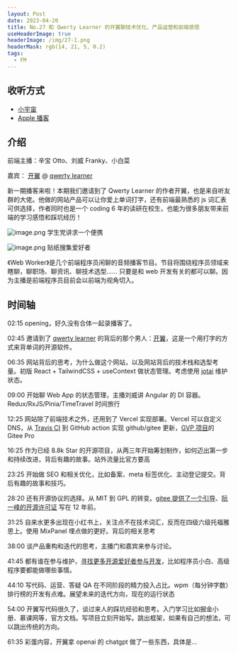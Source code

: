 ```yaml
---
layout: Post
date: 2023-04-20
title: No.27 和 Qwerty Learner 的开翼聊技术优化、产品运营和前端感悟
useHeaderImage: true
headerImage: /img/27-1.png
headerMask: rgb(14, 21, 5, 0.2)
tags:
  - FM
---
```


## 收听方式

- [小宇宙](https://www.xiaoyuzhoufm.com/episode/64400c169361a4e7c3fc9ab7)
- [Apple 播客](https://podcasts.apple.com/cn/podcast/no-27-%E5%92%8C-qwerty-learner-%E7%9A%84%E5%BC%80%E7%BF%BC%E8%81%8A%E6%8A%80%E6%9C%AF%E4%BC%98%E5%8C%96-%E4%BA%A7%E5%93%81%E8%BF%90%E8%90%A5%E5%92%8C%E5%89%8D%E7%AB%AF%E6%84%9F%E6%82%9F/id1586927144?i=1000609725650)

## 介绍

前端主播：辛宝 Otto、刘威 Franky、小白菜

嘉宾： [开翼](https://github.com/Kaiyiwing) @ [qwerty learner](https://github.com/Kaiyiwing/qwerty-learner)

新一期播客来啦！本期我们邀请到了 Qwerty Learner 的作者开翼，也是来自听友群的大佬。他做的网站产品可以让你爱上单词打字，还有前端最熟悉的 js 词汇表可供选择，作者同时也是一个 coding 6 年的读研在校生，也能为很多朋友带来前端的学习感悟和踩坑经历！

![image.png](/img/27-1.png)
学生党讲求一个便携

![image.png](/img/27-2.png)
贴纸搜集爱好者

《Web Worker》是几个前端程序员闲聊的音频播客节目。节目将围绕程序员领域来瞎聊，聊职场、聊资讯、聊技术选型...... 只要是和 web 开发有关的都可以聊。因为主播是前端程序员目前会以前端为视角切入。

## 时间轴

02:15 opening，好久没有合体一起录播客了。

02:45 邀请到了 [qwerty learner](https://qwerty.kaiyi.cool/) 的背后的那个男人：[开翼](https://github.com/Kaiyiwing)，这是一个用打字的方式来背单词的开源软件。

06:35 网站背后的思考，为什么做这个网站，以及网站背后的技术栈和选型考量。初版 React + TailwindCSS + useContext 做状态管理。考虑使用 [jotai](https://github.com/pmndrs/jotai) 维护状态。

09:00 开始聊 Web App 的状态管理，主播刘威讲 Angular 的 DI 容器。Redux/RxJS/Pinia/TimeTravel 时间旅行

12:25 网站除了前端技术之外，还用到了 Vercel 实现部署。Vercel 可以自定义 DNS，从 [Travis CI](https://www.travis-ci.com/) 到 GitHub action 实现 github/gitee 更新，[GVP 项目](https://gitee.com/gvp)的 Gitee Pro

16:25 作为已经 8.8k Star 的开源项目，从两三年开始筹划制作，如何迈出第一步和持续改进，背后有趣的故事。站外流量比官方要高

23:25 开始做 SEO 和相关优化，比如备案、meta 标签优化、主动登记提交。背后有趣的故事和技巧。

28:20 还有开源协议的选择。从 MIT 到 GPL 的转变。[gitee 提供了一个引导](https://blog.gitee.com/2019/12/20/gitee-license-guide/)、[阮一峰的开源许可证](https://www.ruanyifeng.com/blog/2011/05/how_to_choose_free_software_licenses.html) 写在 12 年前。

31:25 自来水更多出现在小红书上，关注点不在技术词汇，反而在四级六级托福雅思上。使用 MixPanel 埋点做的更好。背后的相关思考

38:00 谈产品重构和迭代的思考，主播门和嘉宾来参与讨论。

41:45 都有谁在参与维护，[寻找更多开源爱好者参与开发](https://github.com/Kaiyiwing/qwerty-learner/issues/390)，比如程序员小白、高级程序要都能做哪些事情。

44:10 写代码、运营、答疑 QA 在不同阶段的精力投入占比。wpm（每分钟字数）排行榜的开发有点难。展望未来的迭代方向，现在的运行状态

54:00 开翼写代码很久了，谈过来人的踩坑经验和思考。入门学习比如掘金小册、慕课网等，官方文档。写项目立刻开始写。跳出框架，如果有自己的想法，可以跳出传统的方向。

61:35 彩蛋内容，开翼拿 openai 的 chatgpt 做了一些东西，具体是...
